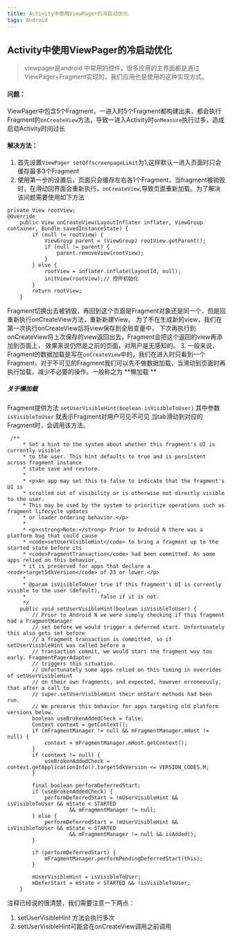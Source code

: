 ```yaml
---
title: Activity中使用ViewPager的冷启动优化
tags: Android 
---
```



## Activity中使用ViewPager的冷启动优化
> viewpager是android 中常用的控件，很多应用的主界面都是通过ViewPager+Fragment实现的，我们应用也是使用的这种实现方式。

#### 问题：
 ViewPager中包含5个Fragment，一进入时5个Fragment都构建出来，都会执行Fragment的`onCreateView`方法，导致一进入Activity时`onMeasure`执行过多，造成启动Activity时间过长
 
#### 解决方法：
1. 首先设置`ViewPager setOffscreenpageLimit`为1,这样默认一进入页面时只会缓存最多3个Fragment
2. 使用第一步的设置后，页面只会缓存左右各1个Fragment，当fragment被销毁时，在滑动回界面会重新执行，`onCreateView`,导致页面重新加载。为了解决该问题需要使用如下方法
```
private View rootView;
@Override
    public View onCreateView(LayoutInflater inflater, ViewGroup container, Bundle savedInstanceState) {
        if (null != rootView) {
            ViewGroup parent = (ViewGroup) rootView.getParent();
            if (null != parent) {
                parent.removeView(rootView);
            }
        } else {
            rootView = inflater.inflate(layoutId, null);
            initView(rootView);// 控件初始化
        }
        return rootView;
    }
```
Fragment切换出去被销毁，再回到这个页面是Fragment对象还是同一个，但是回重新执行onCreateView方法，重新新建View。
为了不在生成新的view，我们在第一次执行onCreateView后将view保存到全局变量中，
下次再执行到onCreateView将上次保存的view返回出去，Fragment会把这个返回的view再添加到页面上，
效果来说仍然是之前的页面，对用户是无感知的。
3. 一般来说，Fragment的数据加载是写在`onCreateView`中的，我们在进入时只看到一个Fragment，对于不可见的Fragment我们可以先不做数据加载，当滑动到页面时再执行加载，减少不必要的操作。一般称之为 **懒加载 **
##### 关于懒加载
Fragment提供方法 `setUserVisibleHint(boolean isVisibleToUser)`
其中参数 `isVisibleToUser` 就表示Fragment对用户可见不可见
当tab滑动到对应的Fragment时，会调用该方法。
```
 /**
     * Set a hint to the system about whether this fragment's UI is currently visible
     * to the user. This hint defaults to true and is persistent across fragment instance
     * state save and restore.
     *
     * <p>An app may set this to false to indicate that the fragment's UI is
     * scrolled out of visibility or is otherwise not directly visible to the user.
     * This may be used by the system to prioritize operations such as fragment lifecycle updates
     * or loader ordering behavior.</p>
     *
     * <p><strong>Note:</strong> Prior to Android N there was a platform bug that could cause
     * <code>setUserVisibleHint</code> to bring a fragment up to the started state before its
     * <code>FragmentTransaction</code> had been committed. As some apps relied on this behavior,
     * it is preserved for apps that declare a <code>targetSdkVersion</code> of 23 or lower.</p>
     *
     * @param isVisibleToUser true if this fragment's UI is currently visible to the user (default),
     *                        false if it is not.
     */
    public void setUserVisibleHint(boolean isVisibleToUser) {
        // Prior to Android N we were simply checking if this fragment had a FragmentManager
        // set before we would trigger a deferred start. Unfortunately this also gets set before
        // a fragment transaction is committed, so if setUserVisibleHint was called before a
        // transaction commit, we would start the fragment way too early. FragmentPagerAdapter
        // triggers this situation.
        // Unfortunately some apps relied on this timing in overrides of setUserVisibleHint
        // on their own fragments, and expected, however erroneously, that after a call to
        // super.setUserVisibleHint their onStart methods had been run.
        // We preserve this behavior for apps targeting old platform versions below.
        boolean useBrokenAddedCheck = false;
        Context context = getContext();
        if (mFragmentManager != null && mFragmentManager.mHost != null) {
            context = mFragmentManager.mHost.getContext();
        }
        if (context != null) {
            useBrokenAddedCheck = context.getApplicationInfo().targetSdkVersion <= VERSION_CODES.M;
        }

        final boolean performDeferredStart;
        if (useBrokenAddedCheck) {
            performDeferredStart = !mUserVisibleHint && isVisibleToUser && mState < STARTED
                    && mFragmentManager != null;
        } else {
            performDeferredStart = !mUserVisibleHint && isVisibleToUser && mState < STARTED
                    && mFragmentManager != null && isAdded();
        }

        if (performDeferredStart) {
            mFragmentManager.performPendingDeferredStart(this);
        }

        mUserVisibleHint = isVisibleToUser;
        mDeferStart = mState < STARTED && !isVisibleToUser;
    }
```
注释已经说的很清楚，我们需要注意一下两点：
1. setUserVisibleHint 方法会执行多次
2. setUserVisibleHint可能会在onCreateView调用之前调用







